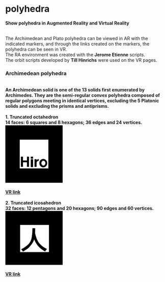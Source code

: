 # polyhedra
 <b>Show polyhedra in Augmented Reality and Virtual Reality</b>
 
<br>The Archimedean and Plato polyhedra can be viewed in AR with the indicated markers, and through the links created on the markers, the polyhedra can be seen in VR.
<br>The RA environment was created with the <b>Jerome Etienne</b> scripts.
<br>The orbit scripts developed by <b>Till Hinrichs</b> were used on the VR pages.
 <br><h3><b>Archimedean polyhedra</h3>
 <br>An Archimedean solid is one of the 13 solids first enumerated by Archimedes. They are the semi-regular convex polyhedra composed of regular polygons meeting in identical vertices, excluding the 5 Platonic solids and excluding the prisms and antiprisms.
 <br>
 <br><b>1. Truncated octahedron</b>
 <br>14 faces: 6 squares and 8 hexagons; 36 edges and 24 vertices.
 <br><img src="ar/hiro.png" width="180px">
 <br><br><a href="https://paulohscwb.github.io/polyhedra/vr/truncated_octahedron.html">VR link</a>
 <br><br><b>2. Truncated icosahedron</b>
 <br>32 faces: 12 pentagons and 20 hexagons; 90 edges and 60 vertices.
 <br><img src="ar/kanji.png" width="180px">
 <br><br><a href="https://paulohscwb.github.io/polyhedra/vr/truncated_icosahedron.html">VR link</a>
